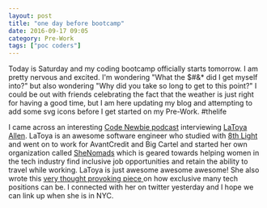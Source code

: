 ```yaml
---
layout: post
title: "one day before bootcamp"
date: 2016-09-17 09:05
category: Pre-Work
tags: ["poc coders"]
---
```

Today is Saturday and my coding bootcamp officially starts tomorrow. I am pretty nervous and excited. I'm wondering "What the $#&* did I get myself into?" but also wondering "Why did you take so long to get to this point?" I could be out with friends celebrating the fact that the weather is just right for having a good time, but I am here updating my blog and attempting to add some svg icons before I get started on my Pre-Work. #thelife

I came across an interesting <a href="http://www.codenewbie.org/podcast/newbie-story-latoya-allen">Code Newbie podcast</a> interviewing <a href="https://www.linkedin.com/in/latoyaellisallen">LaToya Allen</a>. LaToya is an awesome software engineer who studied with <a href="https://8thlight.com/">8th Light</a> and went on to work for AvantCredit and Big Cartel and started her own organization called <a href="http://www.shenomads.com/">SheNomads</a> which is geared towards helping women in the tech industry find inclusive job opportunities and retain the ability to travel while working. LaToya is just awesome awesome awesome! She also wrote this <a href="https://medium.com/shenomads/why-i-wont-make-it-past-your-careers-page-e7408a67f813#.brhpyp4zl"> very thought provoking piece </a> on how exclusive many tech positions can be. I connected with her on twitter yesterday and I hope we can link up when she is in NYC.